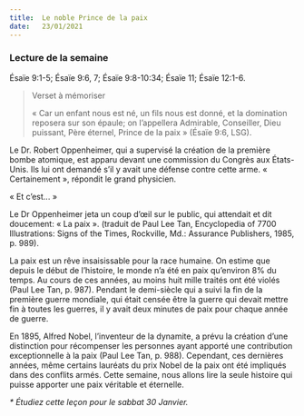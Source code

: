 ```yaml
---
title:  Le noble Prince de la paix
date:   23/01/2021
---
```


### Lecture de la semaine
Ésaïe 9:1-5; Ésaïe 9:6, 7; Ésaïe 9:8-10:34; Ésaïe 11; Ésaïe 12:1-6.

> <p>Verset à mémoriser</p>
> « Car un enfant nous est né, un fils nous est donné, et la domination reposera sur son épaule; on l’appellera Admirable, Conseiller, Dieu puissant, Père éternel, Prince de la paix » (Ésaïe 9:6, LSG).

Le Dr. Robert Oppenheimer, qui a supervisé la création de la première bombe atomique, est apparu devant une commission du Congrès aux États-Unis. Ils lui ont demandé s’il y avait une défense contre cette arme. « Certainement », répondit le grand physicien.

« Et c’est... »

Le Dr Oppenheimer jeta un coup d’œil sur le public, qui attendait et dit doucement: « La paix ». (traduit de Paul Lee Tan, Encyclopedia of 7700 Illustrations: Signs of the Times, Rockville, Md.: Assurance Publishers, 1985, p. 989).

La paix est un rêve insaisissable pour la race humaine. On estime que depuis le début de l’histoire, le monde n’a été en paix qu’environ 8% du temps. Au cours de ces années, au moins huit mille traités ont été violés (Paul Lee Tan, p. 987). Pendant le demi-siècle qui a suivi la fin de la première guerre mondiale, qui était censée être la guerre qui devait mettre fin à toutes les guerres, il y avait deux minutes de paix pour chaque année de guerre.

En 1895, Alfred Nobel, l’inventeur de la dynamite, a prévu la création d’une distinction pour récompenser les personnes ayant apporté une contribution exceptionnelle à la paix (Paul Lee Tan, p. 988). Cependant, ces dernières années, même certains lauréats du prix Nobel de la paix ont été impliqués dans des conflits armés. Cette semaine, nous allons lire la seule histoire qui puisse apporter une paix véritable et éternelle.

_* Étudiez cette leçon pour le sabbat 30 Janvier._